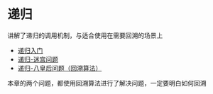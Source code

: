 # 递归

讲解了递归的调用机制，与适合使用在需要回溯的场景上

- [递归入门](./01.md)
- [递归-迷宫问题](./02.md)
- [递归-八皇后问题（回溯算法）](./03.md)

本章的两个问题，都使用回溯算法进行了解决问题，一定要明白如何回溯